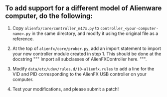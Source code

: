 To add support for a different model of Alienware computer, do the following:
----------------------------------------------------------------------------

1. Copy `alienfx/core/controller_m17x.py` to `controller_<your-computer-name>.py`
   in the same directory, and modify it using the original file as a reference.

2. At the top of `alienfx/core/prober.py`, add an import statement to import your
   new controller module created in step 1. This should be done at the docstring
   """ Import all subclasses of AlienFXController here. """. 

3. Modify `data/etc/udev/rules.d/10-alienfx.rules` to add a line for the VID and 
   PID corresponding to the AlienFX USB controller on your computer.

4. Test your modifications, and please submit a patch!

